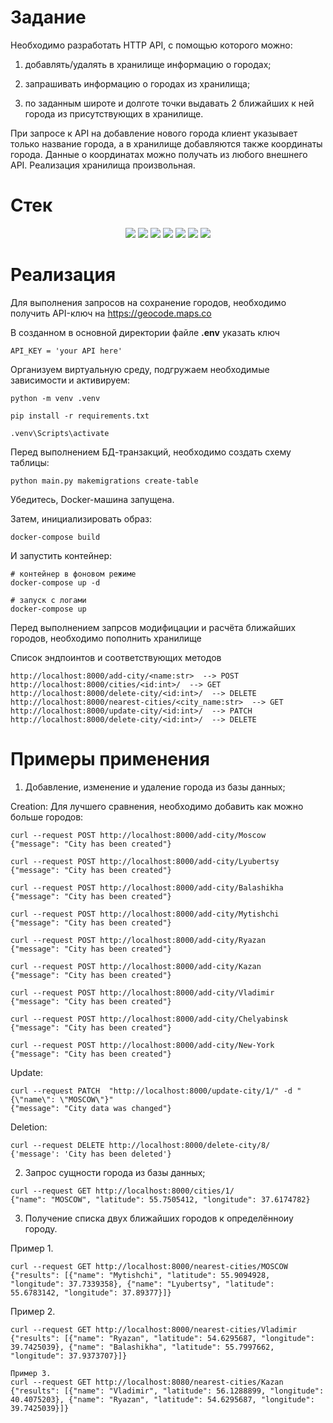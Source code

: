 # Задание
Необходимо разработать HTTP API, с помощью которого можно:
1) добавлять/удалять в хранилище информацию о городах;

2) запрашивать информацию о городах из хранилища;

3) по заданным широте и долготе точки выдавать 2 ближайших к ней города из присутствующих в хранилище.

При запросе к API на добавление нового города клиент указывает только название города, а в хранилище добавляются также координаты города. Данные о координатах можно получать из любого внешнего API.
Реализация хранилища произвольная.

# Стек
<div align="center">
<img src="https://img.shields.io/badge/Python-FFD43B?style=for-the-badge&logo=python&logoColor=blue" />
<img src="https://img.shields.io/badge/aiohttp-9999FF.svg?style=for-the-badge&logo=aiohttp&logoColor=white" />
<img src="https://img.shields.io/badge/SQLAlchemy-9999FF.svg?style=for-the-badge&logo=SQLAlchemy&logoColor=white" />
<img src="https://img.shields.io/badge/Pydantic-9999FF.svg?style=for-the-badge&logo=Pydantic&logoColor=white" />
<img src="https://img.shields.io/badge/Docker-9999FF.svg?style=for-the-badge&logo=Docker&logoColor=white" />
<img src="https://img.shields.io/badge/VS%20Code%20Insiders-35b393.svg?style=for-the-badge&logo=visual-studio-code&logoColor=white" />
<img src="https://img.shields.io/badge/sqlite-%2307405e.svg?style=for-the-badge&logo=sqlite&logoColor=white" />
</div>

# Реализация
Для выполнения запрoсов на сохранение
городов, необходимо получить API-ключ на https://geocode.maps.co

В созданном в основной директории
файле **.env** указать ключ
```
API_KEY = 'your API here'
```

Организуем виртуальную среду, подгружаем необходимые
зависимости и активируем:
```
python -m venv .venv

pip install -r requirements.txt

.venv\Scripts\activate
```

Перед выполнением БД-транзакций, необходимо
создать схему таблицы:

```
python main.py makemigrations create-table
```

Убедитесь, Docker-машина запущена.

Затем, инициализировать образ:

```
docker-compose build
```

И запустить контейнер:

```
# контейнер в фоновом режиме
docker-compose up -d

# запуск с логами
docker-compose up
```

Перед выполнением запрсов модифицации
и расчёта ближайших городов, необходимо
пополнить хранилище

Список эндпоинтов и соответствующих методов

```
http://localhost:8000/add-city/<name:str>  --> POST
http://localhost:8000/cities/<id:int>/  --> GET
http://localhost:8000/delete-city/<id:int>/  --> DELETE
http://localhost:8000/nearest-cities/<city_name:str>  --> GET
http://localhost:8000/update-city/<id:int>/  --> PATCH
http://localhost:8000/delete-city/<id:int>/  --> DELETE

```

# Примеры применения

1) Добавление, изменение и удаление города из базы данных;

Creation:
Для лучшего сравнения, необходимо добавить как можно
больше городов:
```
curl --request POST http://localhost:8000/add-city/Moscow
{"message": "City has been created"}

curl --request POST http://localhost:8000/add-city/Lyubertsy
{"message": "City has been created"}

curl --request POST http://localhost:8000/add-city/Balashikha
{"message": "City has been created"}

curl --request POST http://localhost:8000/add-city/Mytishchi
{"message": "City has been created"}

curl --request POST http://localhost:8000/add-city/Ryazan
{"message": "City has been created"}

curl --request POST http://localhost:8000/add-city/Kazan
{"message": "City has been created"}

curl --request POST http://localhost:8000/add-city/Vladimir
{"message": "City has been created"}

curl --request POST http://localhost:8000/add-city/Chelyabinsk
{"message": "City has been created"}

curl --request POST http://localhost:8000/add-city/New-York
{"message": "City has been created"}
```

Update:
```
curl --request PATCH  "http://localhost:8000/update-city/1/" -d "{\"name\": \"MOSCOW\"}"
{"message": "City data was changed"}
```

Deletion:
```
curl --request DELETE http://localhost:8000/delete-city/8/
{'message': 'City has been deleted'}
```

2) Запрос сущности города из базы данных;
```
curl --request GET http://localhost:8000/cities/1/
{"name": "MOSCOW", "latitude": 55.7505412, "longitude": 37.6174782}
```

3) Получение списка двух ближайших городов к определённоиу городу.

Пример 1.
```
curl --request GET http://localhost:8000/nearest-cities/MOSCOW
{"results": [{"name": "Mytishchi", "latitude": 55.9094928, "longitude": 37.7339358}, {"name": "Lyubertsy", "latitude": 55.6783142, "longitude": 37.89377}]}
```

Пример 2.
```
curl --request GET http://localhost:8000/nearest-cities/Vladimir
{"results": [{"name": "Ryazan", "latitude": 54.6295687, "longitude": 39.7425039}, {"name": "Balashikha", "latitude": 55.7997662, "longitude": 37.9373707}]}

Пример 3.
curl --request GET http://localhost:8080/nearest-cities/Kazan
{"results": [{"name": "Vladimir", "latitude": 56.1288899, "longitude": 40.4075203}, {"name": "Ryazan", "latitude": 54.6295687, "longitude": 39.7425039}]}
```

